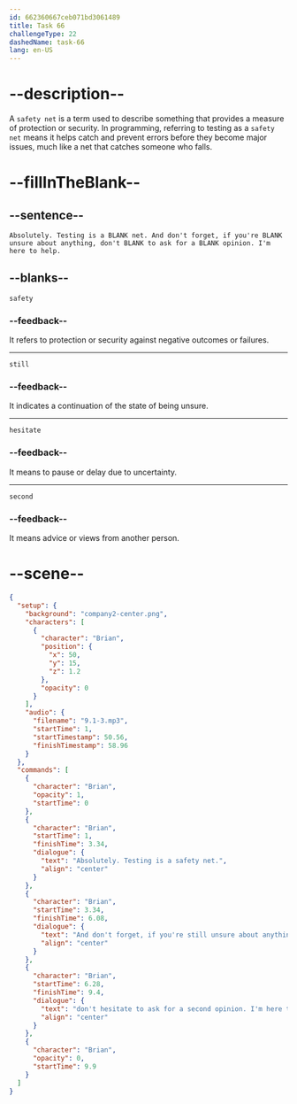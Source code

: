 ```yaml
---
id: 662360667ceb071bd3061489
title: Task 66
challengeType: 22
dashedName: task-66
lang: en-US
---
```


<!-- (Audio) Brian: Absolutely. Testing is a safety net. And don't forget: if you're still unsure about anything, don't hesitate to ask for a second opinion. I'm here to help. -->

# --description--

A `safety net` is a term used to describe something that provides a measure of protection or security. In programming, referring to testing as a `safety net` means it helps catch and prevent errors before they become major issues, much like a net that catches someone who falls.


# --fillInTheBlank--

## --sentence--

`Absolutely. Testing is a BLANK net. And don't forget, if you're BLANK unsure about anything, don't BLANK to ask for a BLANK opinion. I'm here to help.`

## --blanks--

`safety`

### --feedback--

It refers to protection or security against negative outcomes or failures. 

---

`still`

### --feedback--

It indicates a continuation of the state of being unsure.

---

`hesitate`

### --feedback--

It means to pause or delay due to uncertainty.

---

`second`

### --feedback--

It means advice or views from another person.

# --scene--

```json
{
  "setup": {
    "background": "company2-center.png",
    "characters": [
      {
        "character": "Brian",
        "position": {
          "x": 50,
          "y": 15,
          "z": 1.2
        },
        "opacity": 0
      }
    ],
    "audio": {
      "filename": "9.1-3.mp3",
      "startTime": 1,
      "startTimestamp": 50.56,
      "finishTimestamp": 58.96
    }
  },
  "commands": [
    {
      "character": "Brian",
      "opacity": 1,
      "startTime": 0
    },
    {
      "character": "Brian",
      "startTime": 1,
      "finishTime": 3.34,
      "dialogue": {
        "text": "Absolutely. Testing is a safety net.",
        "align": "center"
      }
    },
    {
      "character": "Brian",
      "startTime": 3.34,
      "finishTime": 6.08,
      "dialogue": {
        "text": "And don't forget, if you're still unsure about anything,",
        "align": "center"
      }
    },
    {
      "character": "Brian",
      "startTime": 6.28,
      "finishTime": 9.4,
      "dialogue": {
        "text": "don't hesitate to ask for a second opinion. I'm here to help.",
        "align": "center"
      }
    },
    {
      "character": "Brian",
      "opacity": 0,
      "startTime": 9.9
    }
  ]
}
```
